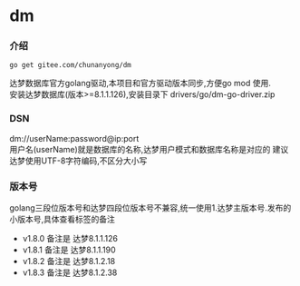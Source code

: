 # dm

### 介绍
``` 
go get gitee.com/chunanyong/dm 
```
达梦数据库官方golang驱动,本项目和官方驱动版本同步,方便go mod 使用.  
安装达梦数据库(版本>=8.1.1.126),安装目录下 drivers/go/dm-go-driver.zip  

### DSN  
dm://userName:password@ip:port  
用户名(userName)就是数据库的名称,达梦用户模式和数据库名称是对应的 
建议达梦使用UTF-8字符编码,不区分大小写    

### 版本号  
golang三段位版本号和达梦四段位版本号不兼容,统一使用1.达梦主版本号.发布的小版本号,具体查看标签的备注  

* v1.8.0 备注是 达梦8.1.1.126  
* v1.8.1 备注是 达梦8.1.1.190  
* v1.8.2 备注是 达梦8.1.2.18  
* v1.8.3 备注是 达梦8.1.2.38        



